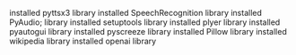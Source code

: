 installed pyttsx3 library
installed SpeechRecognition library
installed PyAudio; library
installed setuptools library
installed plyer library
installed pyautogui library
installed pyscreeze library
installed Pillow library
installed wikipedia library
installed openai library
